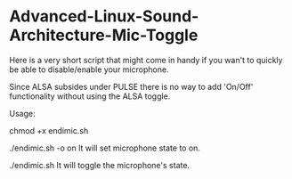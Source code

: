 # Advanced-Linux-Sound-Architecture-Mic-Toggle
Here is a very short script that might come in handy if you wan't to quickly be able to disable/enable your microphone.

Since ALSA subsides under PULSE there is no way to add 'On/Off' functionality without using the ALSA toggle.

Usage:

chmod +x endimic.sh

./endimic.sh -o on
It will set microphone state to on.


./endimic.sh 
It will toggle the microphone's state.
